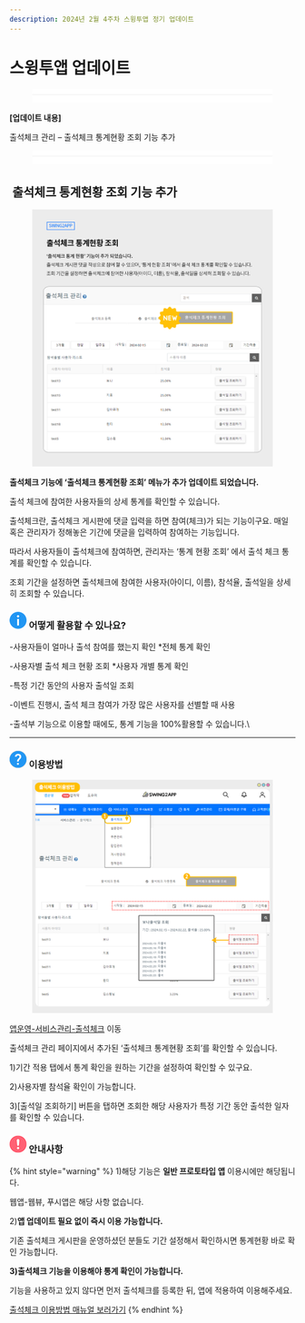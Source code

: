 ```yaml
---
description: 2024년 2월 4주차 스윙투앱 정기 업데이트
---
```


# 스윙투앱 업데이트

<figure><img src=".gitbook/assets/구분선 (1) (1).PNG" alt=""><figcaption></figcaption></figure>

﻿**\[업데이트 내용]**

출석체크 관리 – 출석체크 통계현황 조회 기능 추가

<figure><img src=".gitbook/assets/구분선 (1) (1).PNG" alt=""><figcaption></figcaption></figure>

## <img src="https://wp.swing2app.co.kr/wp-content/uploads/2018/09/%EB%8B%A8%EB%9D%BD1-1.png" alt="" data-size="line"> **출석체크 통계현황 조회 기능 추가**

<figure><img src=".gitbook/assets/출석체크업데이트.png" alt=""><figcaption></figcaption></figure>

**출석체크 기능에 ‘출석체크 통계현황 조회’ 메뉴가 추가 업데이트 되었습니다.**

출석 체크에 참여한 사용자들의 상세 통계를 확인할 수 있습니다.

출석체크란, 출석체크 게시판에 댓글 입력을 하면 참여(체크)가 되는 기능이구요. 매일 혹은 관리자가 정해놓은 기간에 댓글을 입력하여 참여하는 기능입니다.

따라서 사용자들이 출석체크에 참여하면, 관리자는 ‘통계 현황 조회’ 에서 출석 체크 통계를 확인할 수 있습니다.

조회 기간을 설정하면 출석체크에 참여한 사용자(아이디, 이름), 참석율, 출석일을 상세히 조회할 수 있습니다.



### <img src=".gitbook/assets/info (4).png" alt="" data-size="line"> **어떻게 활용할 수 있나요?**

\-사용자들이 얼마나 출석 참여를 했는지 확인 \*전체 통계 확인

\-사용자별 출석 체크 현황 조회 \*사용자 개별 통계 확인

\-특정 기간 동안의 사용자 출석일 조회&#x20;

\-이벤트 진행시, 출석 체크 참여가 가장 많은 사용자를 선별할 때 사용

\-출석부 기능으로 이용할 때에도, 통계 기능을 100%활용할 수 있습니다.\


***



### <img src=".gitbook/assets/question-(1) (1).png" alt="" data-size="line"> **이용방법**

<figure><img src=".gitbook/assets/출석체크업데이트2.png" alt=""><figcaption></figcaption></figure>

[앱운영-서비스관리-출석체크](https://www.swing2app.co.kr/view/attendance\_board) 이동

출석체크 관리 페이지에서 추가된 ‘출석체크 통계현황 조회’를 확인할 수 있습니다.

1\)기간 적용 탭에서 통계 확인을 원하는 기간을 설정하여 확인할 수 있구요.

2\)사용자별 참석율 확인이 가능합니다.

3\)\[출석일 조회하기] 버튼을 탭하면 조회한 해당 사용자가 특정 기간 동안 출석한 일자를 확인할 수 있습니다.



### <img src=".gitbook/assets/warning-(2) (1) (1).png" alt="" data-size="line"> 안내사항

{% hint style="warning" %}
1\)해당 기능은 **일반 프로토타입 앱** 이용시에만 해당됩니다.&#x20;

웹앱-웹뷰, 푸시앱은 해당 사항 없습니다.

2\)**앱 업데이트 필요 없이 즉시 이용 가능합니다.**&#x20;

기존 출석체크 게시판을 운영하셨던 분들도 기간 설정해서 확인하시면 통계현황 바로 확인 가능합니다. &#x20;

**3)출석체크 기능을 이용해야 통계 확인이 가능합니다.**

기능을 사용하고 있지 않다면 먼저 출석체크를 등록한 뒤, 앱에 적용하여 이용해주세요.

[출석체크 이용방법 매뉴얼 보러가기](https://documentation.swing2app.co.kr/manual/appmanage/service/attendance-check)
{% endhint %}

